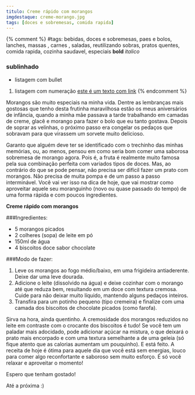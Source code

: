```yaml
---
titulo: Creme rápido com morangos
imgdestaque: creme-morango.jpg
tags: [doces e sobremesas, comida rapida]
---
```

{% comment %}
#tags: bebidas, doces e sobremesas, paes e bolos, lanches, massas , carnes , saladas, reutilizando sobras, pratos quentes, comida rapida, cozinha saudavel, especiais
**bold**
*italico*
### sublinhado
* listagem com bullet
1. listagem com numeração
[este é um texto com link](https://www.enderecodolink.com)
{% endcomment %}

Morangos são muito especiais na minha vida. Dentre as lembranças mais gostosas que tenho desta frutinha maravilhosa estão os meus aniversários de infância, quando a minha mãe passava a tarde trabalhando em camadas de creme, glacê e morango para fazer o bolo que eu tanto gostava. Depois de soprar as velinhas, o próximo passo era congelar os pedaços que sobravam para que virassem um sorvete muito delicioso. 

Garanto que alguém deve ter se identificado com o trechinho das minhas memórias, ou, ao menos, pensou em como seria bom comer uma saborosa sobremesa de morango agora. Pois é, a fruta é realmente muito famosa pela sua combinação perfeita com variados tipos de doces. Mas, ao contrário do que se pode pensar, não precisa ser difícil fazer um prato com morangos. Não precisa de muita pompa e de um passo a passo interminável. Você vai ver isso na dica de hoje, que vai mostrar como aproveitar aquele seu moranguinho (novo ou quase passado do tempo) de uma forma rápida e com poucos ingredientes. 

**Creme rápido com morangos**

###Ingredientes:

* 5 morangos picados
* 2 colheres (sopa) de leite em pó
* 150ml de água
* 4 biscoitos doce sabor chocolate 

###Modo de fazer:

1. Leve os morangos ao fogo médio/baixo, em uma frigideira antiaderente. Deixe dar uma leve dourada.
2. Adicione o leite (dissolvido na água) e deixe cozinhar com o morango até que reduza bem, resultando em um doce com textura cremosa. Cuide para não deixar muito líquido, mantendo alguns pedaços inteiros.
3. Transfira para um potinho pequeno (tipo cremeira) e finalize com uma camada dos biscoitos de chocolate picados (como farofa). 

Sirva na hora, ainda quentinho. A cremosidade dos morangos reduzidos no leite em contraste com o crocante dos biscoitos é tudo! Se você tem um paladar mais adocidado, pode adicionar açúcar na mistura, o que deixará o prato mais encorpado e com uma textura semelhante a de uma geleia (só fique atento que as calorias aumentam um pouquinho). E está feito. A receita de hoje é ótima para aquele dia que você está sem energias, louco para comer algo reconfortante e saboroso sem muito esforço. É só você relaxar e aproveitar o momento! 

Espero que tenham gostado! 

Até a próxima :)
